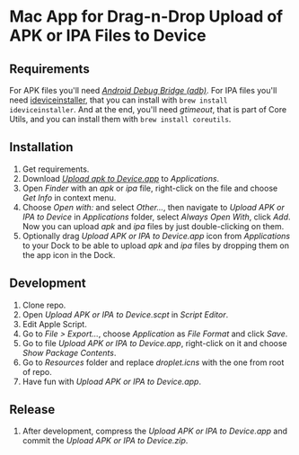 # Mac App for Drag-n-Drop Upload of APK or IPA Files to Device


## Requirements

For APK files you'll need [_Android Debug Bridge (adb)_](https://developer.android.com/studio/releases/platform-tools.html).
For IPA files you'll need [ideviceinstaller](https://cgit.sukimashita.com/ideviceinstaller.git/), that you can install with `brew install ideviceinstaller`.
And at the end, you'll need _gtimeout_, that is part of Core Utils, and you can install them with `brew install coreutils`.


## Installation

1. Get requirements.
2. Download [_Upload apk to Device.app_](https://gitlab.knoopje.com/aleksandrvin/upload-apk-to-device/raw/master/Upload%20APK%20or%20IPA%20to%20Device.zip)
   to _Applications_.
3. Open _Finder_ with an _apk_ or _ipa_ file, right-click on the file and choose _Get Info_ in context menu.
4. Choose _Open with:_ and select _Other..._, then navigate to _Upload APK or IPA to Device_ in  _Applications_ folder, select _Always Open With_, click _Add_.
   Now you can upload _apk_ and _ipa_ files by just double-clicking on them.
5. Optionally drag _Upload APK or IPA to Device.app_ icon from _Applications_ to your Dock to be able to upload _apk_ and _ipa_ files by dropping them on the
   app icon in the Dock.


## Development

1. Clone repo.
2. Open _Upload APK or IPA to Device.scpt_ in _Script Editor_.
3. Edit Apple Script.
4. Go to _File > Export..._, choose _Application_ as _File Format_ and click _Save_.
5. Go to file _Upload APK or IPA to Device.app_, right-click on it and choose _Show Package Contents_.
6. Go to _Resources_ folder and replace _droplet.icns_ with the one from root of repo.
5. Have fun with _Upload APK or IPA to Device.app_.


## Release

1. After development, compress the _Upload APK or IPA to Device.app_ and commit the _Upload APK or IPA to Device.zip_.
